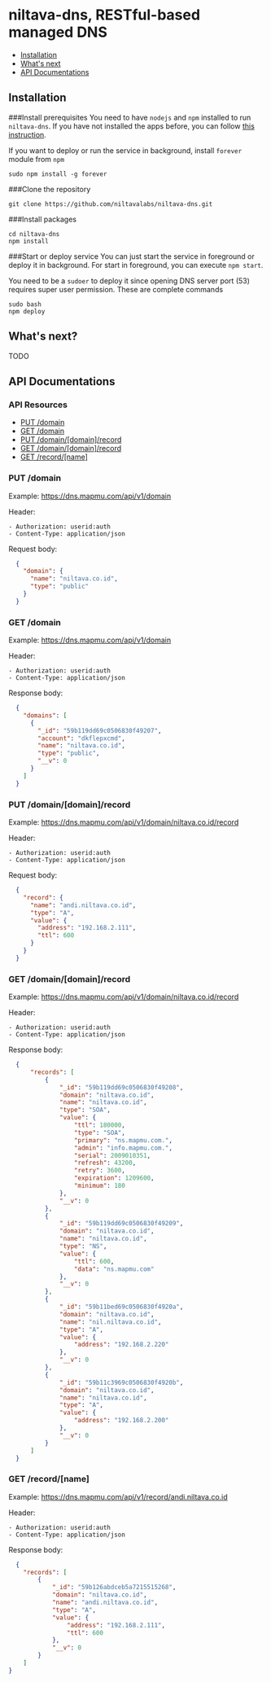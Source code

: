 # niltava-dns, RESTful-based managed DNS

* [Installation](#installation)
* [What's next](#whats-next)
* [API Documentations](#api-documentations)

## Installation
###Install prerequisites
You need to have ```nodejs``` and ```npm``` installed to run ```niltava-dns```. If you have not installed the apps before, you can follow [this instruction](https://www.digitalocean.com/community/tutorials/how-to-install-node-js-on-ubuntu-16-04).

If you want to deploy or run the service in background, install ```forever``` module from ```npm```

```
sudo npm install -g forever
```

###Clone the repository
``` 
git clone https://github.com/niltavalabs/niltava-dns.git
```

###Install packages
```
cd niltava-dns
npm install
```

###Start or deploy service
You can just start the service in foreground or deploy it in background. For start in foreground, you can execute ```npm start```.

You need to be a ```sudoer``` to deploy it since opening DNS server port (53) requires super user permission. These are complete commands

```
sudo bash
npm deploy
```


## What's next?
TODO

## API Documentations

### API Resources

  - [PUT /domain](#put-domain)
  - [GET /domain](#get-domain)
  - [PUT /domain/[domain]/record](#put-domaindomainrecord)
  - [GET /domain/[domain]/record](#get-domaindomainrecord)
  - [GET /record/[name]](#get-recordname)

### PUT /domain

Example: https://dns.mapmu.com/api/v1/domain

Header:

	- Authorization: userid:auth
	- Content-Type: application/json

Request body:

```json
  {
    "domain": {
      "name": "niltava.co.id",
      "type": "public"
    }
  }
```

### GET /domain

Example: https://dns.mapmu.com/api/v1/domain

Header:

	- Authorization: userid:auth
	- Content-Type: application/json

Response body:

```json
  {
    "domains": [
      {
        "_id": "59b119dd69c0506830f49207",
        "account": "dkflepxcmd",
        "name": "niltava.co.id",
        "type": "public",
        "__v": 0
      }
    ]
  }
```

### PUT /domain/[domain]/record

Example: https://dns.mapmu.com/api/v1/domain/niltava.co.id/record

Header:

	- Authorization: userid:auth
	- Content-Type: application/json

Request body:

```json
  {
    "record": {
      "name": "andi.niltava.co.id",
      "type": "A",
      "value": {
        "address": "192.168.2.111",
        "ttl": 600
      }
    }
  }
```

### GET /domain/[domain]/record

Example: https://dns.mapmu.com/api/v1/domain/niltava.co.id/record

Header:

	- Authorization: userid:auth
	- Content-Type: application/json

Response body:

```json
  {
      "records": [
          {
              "_id": "59b119dd69c0506830f49208",
              "domain": "niltava.co.id",
              "name": "niltava.co.id",
              "type": "SOA",
              "value": {
                  "ttl": 180000,
                  "type": "SOA",
                  "primary": "ns.mapmu.com.",
                  "admin": "info.mapmu.com.",
                  "serial": 2009010351,
                  "refresh": 43200,
                  "retry": 3600,
                  "expiration": 1209600,
                  "minimum": 180
              },
              "__v": 0
          },
          {
              "_id": "59b119dd69c0506830f49209",
              "domain": "niltava.co.id",
              "name": "niltava.co.id",
              "type": "NS",
              "value": {
                  "ttl": 600,
                  "data": "ns.mapmu.com"
              },
              "__v": 0
          },
          {
              "_id": "59b11bed69c0506830f4920a",
              "domain": "niltava.co.id",
              "name": "nil.niltava.co.id",
              "type": "A",
              "value": {
                  "address": "192.168.2.220"
              },
              "__v": 0
          },
          {
              "_id": "59b11c3969c0506830f4920b",
              "domain": "niltava.co.id",
              "name": "niltava.co.id",
              "type": "A",
              "value": {
                  "address": "192.168.2.200"
              },
              "__v": 0
          }
      ]
  }
```

### GET /record/[name]

Example: https://dns.mapmu.com/api/v1/record/andi.niltava.co.id

Header:

	- Authorization: userid:auth
	- Content-Type: application/json

Response body:

```json
  {
    "records": [
        {
            "_id": "59b126abdceb5a7215515268",
            "domain": "niltava.co.id",
            "name": "andi.niltava.co.id",
            "type": "A",
            "value": {
                "address": "192.168.2.111",
                "ttl": 600
            },
            "__v": 0
        }
    ]
}
```
